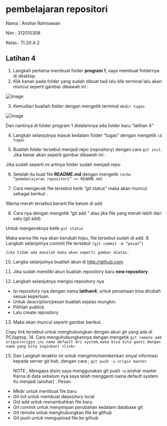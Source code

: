 # pembelajaran repositori
 Nama : Anshar Rahmawan
 
Nim : 312010308

Kelas : TI.20.A.2

## Latihan 4
1.	Langkah pertama membuat folder **program 1**, saya membuat foldernya di desktop.
2.	Klik kanan pada folder yang sudah dibuat tadi lalu klik terminal lalu akan muncul seperti gambar dibawah ini :


 

![image](https://user-images.githubusercontent.com/72779594/96334037-e1d6f800-1097-11eb-95c4-587efe3e5b53.png)




















3.	Kemudian buatlah folder dengan mengetik terminal `mkdir tugas`

![image](https://user-images.githubusercontent.com/72779594/96334147-b274bb00-1098-11eb-8b8f-3070fd8c0954.png)

 
Dan nantinya di folder program 1 didalamnya ada folder baru “latihan 4”

4.	Langkah selanjutnya masuk kedalam folder “tugas” dengan mengetik `cd tugas`

 











5.	Buatlah folder tersebut menjadi repo (repository) dengan cara `git init`. Jika benar akan seperti gambar dibawah ini :

 
Jika sudah seperti ini artinya folder sudah menjadi repo

6.	Setelah itu buat file **README.md** dengan mengetik `(echo “pemebelajaran repositori” >> README.md)`

 
7.	Cara mengecek file tersebut ketik “git status” maka akan muncul sebagai berikut :

 
Warna merah tersebut berarti file belum di add

8.	Cara nya dengan mengetik “git add <file>” atau jika file yang merah lebih dari satu (git add)

 



	


Untuk mengeceknya ketik `git status`
 
Maka warna file nya akan berubah hijau, file tersebut sudah di add.
9.	Langkah selanjutnya commit file tersebut `(git commit -m “pesan”)`

 
	Jika tidak ada masalah maka akan seperti gambar diatas.




10.	Langka selanjutnya buatlah akun di http://github.com
11.	Jika sudah memiliki akun buatlah repository baru **new repository**

 

12.	Langkah selanjutnya mengisi repository nya

 
-	Isi repository nya dengan nama **latihan4**, untuk penamaan bisa dirubah sesuai keperluan.
-	Untuk description/pesan buatlah sejalas mungkin.
-	Pilihlah publick
-	Lalu create repository


13.	Maka akan muncul seperti gambar berikut.

 	
 
Copy link tersebut untuk menghubungkan dengan akun git yang ada di PC/laptop.
14.	Cara menguhubungkannya dengan mengetik `git remote add origin(origin ini nama default dri system,maka bisa kita ganti dengan nama yang kita inginkan) <link>`

 
	
	

15.	Dan Langkah terakhir ini untuk mengirim/memberikan sinyal informasi kepada server git hub, dengan cara ;   `git push -u origin master`
 
	NOTE ;
		Mengapa disini saya menggunakan 	git push -u anshar master
Karna di data sebelum nya saya telah mengganti nama default system itu menjadi (anshar) .
Pesan
-	 Mkdir <nama file> untuk membuat file baru
-	Git init untuk membuat depository local
-	Gid add untuk menambahkan file baru
-	Git commit untuk menyimpan perubahan kedalam database git
-	Git remote untuk menghubungkan file ke github
-	Git push untuk mengupload file ke github
